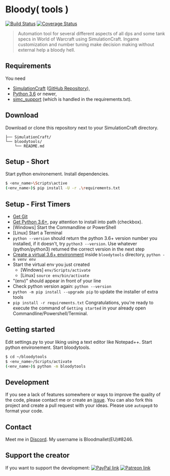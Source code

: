 Bloody( tools )
===========
[![Build Status](https://travis-ci.org/Bloodmallet/bloodytools.svg?branch=dev)](https://travis-ci.org/Bloodmallet/bloodytools) [![Coverage Status](https://coveralls.io/repos/github/Bloodmallet/bloodytools/badge.svg?branch=dev)](https://coveralls.io/github/Bloodmallet/bloodytools?branch=dev)

> Automation tool for several different aspects of all dps and some tank specs in World of Warcraft using SimulationCraft. Ingame customization and number tuning make decision making without external help a bloody hell.

## Requirements
You need
- [SimulationCraft](http://downloads.simulationcraft.org/?C=M;O=D) ([GitHub Repository](https://github.com/simulationcraft/simc)),
- [Python 3.6](https://www.python.org/downloads/) or newer,
- [simc_support](https://github.com/Bloodmallet/simc_support) (which is handled in the requirements.txt).

## Download
Download or clone this repository next to your SimulationCraft directory.

```
├── SimulationCraft/
└── bloodytools/
    └── README.md
```

## Setup - Short
Start python environement. Install dependencies.
```sh
$ <env_name>\Scripts\active
(<env_name>)$ pip install -U -r .\requirements.txt
```

## Setup - First Timers
- [Get Git](https://gitforwindows.org/)
- [Get Python 3.6+](https://www.python.org/downloads/), pay attention to install into path (checkbox).
- [Windows] Start the Commandline or PowerShell
- [Linux] Start a Terminal
- `python --version` should return the python 3.6+ version number you installed, if it doesn't, try `python3 --version`. Use whatever (python/python3) returned the correct version in the next step
- [Create a virtual 3.6+ environment](https://docs.python.org/3/library/venv.html) inside `bloodytools` directory, `python -m venv env`
- Start the virtual env you just created
  - [Windows] `env/Scripts/activate`
  - [Linux] `source env/bin/activate`
- "(env)" should appear in front of your line
- Check python version again: `python --version`
- `python -m pip install --upgrade pip` to update the installer of extra tools
- `pip install -r requirements.txt`
Congratulations, you're ready to execute the command of `Getting started` in your already open Commandline/Powershell/Terminal.

## Getting started
Edit settings.py to your liking using a text editor like Notepad++. Start python environement. Start bloodytools.
```sh
$ cd ~/bloodytools
$ <env_name>/Scripts/activate
(<env_name>)$ python -m bloodytools
```

## Development
If you see a lack of features somewhere or ways to improve the quality of the code, please contact me or create an [issue](https://github.com/Bloodmallet/bloodytools/issues). You can also fork this project and create a pull request with your ideas. Please use `autopep8` to format your code.

## Contact
Meet me in [Discord](https://discord.gg/sXfmMkm). My username is Bloodmallet(EU)#8246.

## Support the creator
If you want to support the development: [![PayPal link](https://img.shields.io/badge/PayPal-donate-blue.svg)](https://www.paypal.me/bloodmallet) [![Patreon link](https://img.shields.io/badge/Patreon-pledge-blue.svg)](https://www.patreon.com/bloodmallet)
